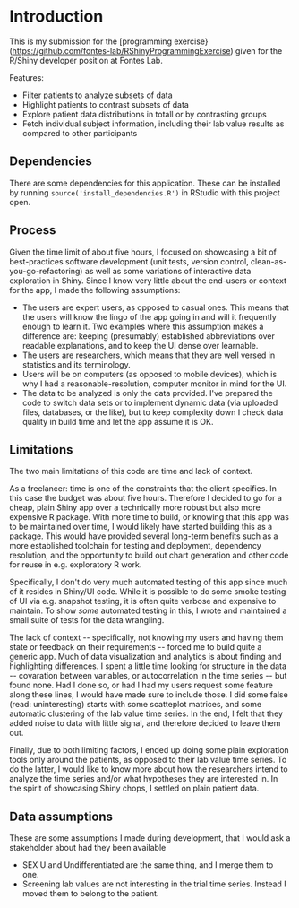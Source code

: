 # Introduction

This is my submission for the [programming exercise}(https://github.com/fontes-lab/RShinyProgrammingExercise) given for the R/Shiny developer position at Fontes Lab.

Features:

 * Filter patients to analyze subsets of data
 * Highlight patients to contrast subsets of data
 * Explore patient data distributions in totall or by contrasting groups
 * Fetch individual subject information, including their lab value results as compared to other participants
 
## Dependencies

There are some dependencies for this application. These can be installed by running `source('install_dependencies.R')` in RStudio with this project open. 

## Process

Given the time limit of about five hours, I focused on showcasing a bit of best-practices software development (unit tests, version control, clean-as-you-go-refactoring) as well as some variations of interactive data exploration in Shiny. Since I know very little about the end-users or context for the app, I made the following assumptions:

 * The users are expert users, as opposed to casual ones. This means that the users will know the lingo of the app going in and will it frequently enough to learn it. Two examples where this assumption makes a difference are: keeping (presumably) established abbreviations over readable explanations, and to keep the UI dense over learnable.
 * The users are researchers, which means that they are well versed in statistics and its terminology.
 * Users will be on computers (as opposed to mobile devices), which is why I had a reasonable-resolution, computer monitor in mind for the UI.
 * The data to be analyzed is only the data provided. I've prepared the code to switch data sets or to implement dynamic data (via uploaded files, databases, or the like), but to keep complexity down I check data quality in build time and let the app assume it is OK.
 
## Limitations

The two main limitations of this code are time and lack of context.

As a freelancer: time is one of the constraints that the client specifies. In this case the budget was about five hours. Therefore I decided to go for a cheap, plain Shiny app over a technically more robust but also more expensive R package. With more time to build, or knowing that this app was to be maintained over time, I would likely have started building this as a package. This would have provided several long-term benefits such as a more established toolchain for testing and deployment, dependency resolution, and the opportunity to build out chart generation and other code for reuse in e.g. exploratory R work.

Specifically, I don't do very much automated testing of this app since much of it resides in Shiny/UI code. While it is possible to do some smoke testing of UI via e.g. snapshot testing, it is often quite verbose and expensive to maintain. To show _some_ automated testing in this, I wrote and maintained a small suite of tests for the data wrangling.

The lack of context -- specifically, not knowing my users and having them state or feedback on their requirements -- forced me to build quite a generic app. Much of data visualization and analytics is about finding and highlighting differences. I spent a little time looking for structure in the data -- covaration between variables, or autocorrelation in the time series -- but found none. Had I done so, or had I had my users request some feature along these lines, I would have made sure to include those. I did some false (read: uninteresting) starts with some scatteplot matrices, and some automatic clustering of the lab value time series. In the end, I felt that they added noise to data with little signal, and therefore decided to leave them out.

Finally, due to both limiting factors, I ended up doing some plain exploration tools only around the patients, as opposed to their lab value time series. To do the latter, I would like to know more about how the researchers intend to analyze the time series and/or what hypotheses they are interested in. In the spirit of showcasing Shiny chops, I settled on plain patient data.

## Data assumptions

These are some assumptions I made during development, that I would ask a stakeholder about had they been available

 * SEX U and Undifferentiated are the same thing, and I merge them to one.
 * Screening lab values are not interesting in the trial time series. Instead I moved them to belong to the patient.